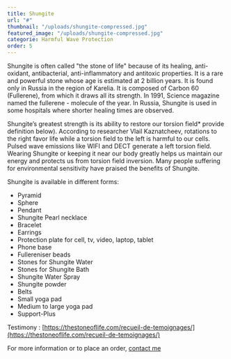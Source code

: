 ```yaml
---
title: Shungite
url: "#"
thumbnail: "/uploads/shungite-compressed.jpg"
featured_image: "/uploads/shungite-compressed.jpg"
categorie: Harmful Wave Protection
order: 5
---
```


Shungite is often called "the stone of life" because of its healing, anti-oxidant, antibacterial, anti-inflammatory and antitoxic properties. It is a rare and powerful stone whose age is estimated at 2 billion years. It is found only in Russia in the region of Karelia. It is composed of Carbon 60 (Fullerene), from which it draws all its strength. In 1991, Science magazine named the fullerene - molecule of the year. In Russia, Shungite is used in some hospitals where shorter healing times are observed.

Shungite’s greatest strength is its ability to restore our torsion field\* provide definition below). According to researcher Vlail Kaznatcheev, rotations to the right favor life while a torsion field to the left is harmful to our cells. Pulsed wave emissions like WIFI and DECT generate a left torsion field. Wearing Shungite or keeping it near our body greatly helps us maintain our energy and protects us from torsion field inversion. Many people suffering for environmental sensitivity have praised the benefits of Shungite.

Shungite is available in different forms:

- Pyramid
- Sphere
- Pendant
- Shungite Pearl necklace
- Bracelet
- Earrings
- Protection plate for cell, tv, video, laptop, tablet
- Phone base
- Fullereniser beads
- Stones for Shungite Water
- Stones for Shungite Bath
- Shungite Water Spray
- Shungite powder
- Belts
- Small yoga pad
- Medium to large yoga pad
- Support-Plus

Testimony : [https://thestoneoflife.com/recueil-de-temoignages/](https://thestoneoflife.com/recueil-de-temoignages/)

For more information or to place an order, [contact me](/contact)
